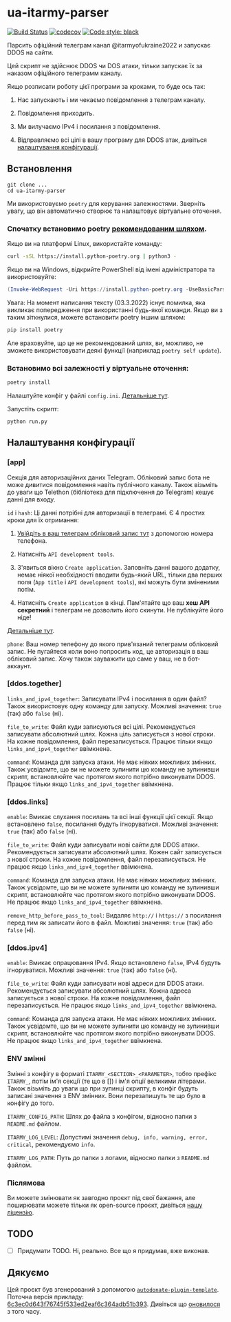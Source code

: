 # ua-itarmy-parser

[![Build Status](https://github.com/PerchunPak/ua-itarmy-parser/actions/workflows/test.yml/badge.svg?branch=master)](https://github.com/PerchunPak/ua-itarmy-parser/actions?query=workflow%3Atest)
[![codecov](https://codecov.io/gh/PerchunPak/ua-itarmy-parser/branch/master/graph/badge.svg)](https://codecov.io/gh/PerchunPak/ua-itarmy-parser)
[![Code style: black](https://img.shields.io/badge/code%20style-black-000000.svg)](https://github.com/psf/black)

Парсить офіційний телеграм канал @itarmyofukraine2022 и запускає DDOS на сайти.

Цей скрипт не здійснює DDOS чи DOS атаки, тільки запускає їх за наказом офіційного телеграмм каналу.

Якщо розписати роботу цієї програми за кроками, то буде ось так:

1. Нас запускають і ми чекаємо повідомлення з телеграм каналу.

2. Повідомлення приходить.

3. Ми вилучаємо IPv4 і посилання з повідомлення.

4. Відправляємо всі цілі в вашу програму для DDOS атак, дивіться [налаштування конфігурації](https://github.com/PerchunPak/ua-itarmy-parser#налаштування%20конфігурації).

## Встановлення

```sh-session
git clone ...
cd ua-itarmy-parser
```

Ми використовуємо `poetry` для керування залежностями.
Зверніть увагу, що він автоматично створює та налаштовує віртуальне оточення.

### Спочатку встановимо poetry [рекомендованим шляхом](https://python-poetry.org/docs/master/#installation).

Якщо ви на платформі Linux, використайте команду:

```bash
curl -sSL https://install.python-poetry.org | python3 -
```

Якщо ви на Windows, відкрийте PowerShell від імені адміністратора та використовуйте:

```powershell
(Invoke-WebRequest -Uri https://install.python-poetry.org -UseBasicParsing).Content | python -
```

Увага: На момент написання тексту (03.3.2022) існує помилка, яка викликає попередження при використанні будь-якої команди. Якщо ви з таким зіткнулися, можете встановити poetry іншим шляхом:

```bash
pip install poetry
```

Але враховуйте, що це не рекомендований шлях, ви, можливо, не зможете використовувати деякі функції (наприклад `poetry self update`).

### Встановимо всі залежності у віртуальне оточення:

```bash
poetry install
```

Налаштуйте конфіг у файлі `config.ini`. [Детальніше тут](https://github.com/PerchunPak/ua-itarmy-parser#налаштування%20конфігурації).

Запустіть скрипт:
```session
python run.py
```

## Налаштування конфігурації

### [app]

Секція для авторизаційних даних Telegram. Обліковий запис бота не може дивитися повідомлення навіть публічного каналу. 
Також візьміть до уваги що Telethon (бібліотека для підключення до Telegram) кешує данні для входу.

`id` і `hash`: Ці данні потрібні для авторизації в телеграмі. Є 4 простих кроки для їх отримання:

1. [Увійдіть в ваш телеграм обліковий запис тут](https://my.telegram.org/) з допомогою номера телефона.

2. Натисніть `API development tools`.

3. З'явиться вікно `Create application`. Заповніть данні вашого додатку, немає ніякої необхідності вводити будь-який URL,
тільки два перших поля (`App title` і `API development tools`), які можуть бути зміненими потім.

4. Натисніть `Create application` в кінці. Пам'ятайте що ваш **хеш API секретний** і телеграм не дозволить його скинути. 
Не публікуйте його ніде!

[Детальніше тут](https://docs.telethon.dev/en/stable/basic/signing-in.html#signing-in).

`phone`: Ваш номер телефону до якого прив'язаний телеграмм обліковий запис. Не пугайтеся коли воно попросить код,
це авторизація в ваш обліковий запис. Хочу також зауважити що саме у ваш, не в бот-аккаунт.

### [ddos.together]

`links_and_ipv4_together`: Записувати IPv4 і посилання в один файл? Також використовує одну команду для запуску. 
Можливі значення: `true` (так) або `false` (ні).

`file_to_write`: Файл куди записуються всі цілі. Рекомендується записувати абсолютний шлях. Кожна ціль 
записується з нової строки. На кожне повідомлення, файл перезаписується. Працює тільки якщо `links_and_ipv4_together`
ввімкнена.

`command`: Команда для запуска атаки. Не має ніяких можливих змінних. Також усвідомте, що ви не можете 
зупинити цю команду не зупинивши скрипт, встановлюйте час протягом якого потрібно виконувати DDOS. Працює тільки якщо 
`links_and_ipv4_together` ввімкнена.

### [ddos.links]

`enable`: Вмикає слухання посилань та всі інші функції цієї секції. Якщо встановлено `false`, посилання будуть 
ігноруватися. Можливі значення: `true` (так) або `false` (ні).

`file_to_write`: Файл куди записувати нові сайти для DDOS атаки. Рекомендується записувати абсолютний шлях.
Кожен сайт записується з нової строки. На кожне повідомлення, файл перезаписується. Не працює якщо 
`links_and_ipv4_together` ввімкнена.

`command`: Команда для запуска атаки. Не має ніяких можливих змінних. Також усвідомте, що ви не можете зупинити цю
команду не зупинивши скрипт, встановлюйте час протягом якого потрібно виконувати DDOS. Не працює якщо 
`links_and_ipv4_together` ввімкнена.

`remove_http_before_pass_to_tool`: Видаляє `http://` і `https://` з посилання перед тим як записати його в файл.
Можливі значення: `true` (так) або `false` (ні).

### [ddos.ipv4]

`enable`: Вмикає опрацювання IPv4. Якщо встановлено `false`, IPv4 будуть ігноруватися. Можливі значення: `true` (так) 
або `false` (ні).

`file_to_write`: Файл куди записувати нові адреси для DDOS атаки. Рекомендується записувати абсолютний шлях.
Кожна адреса записується з нової строки. На кожне повідомлення, файл перезаписується. Не працює якщо 
`links_and_ipv4_together` ввімкнена.

`command`: Команда для запуска атаки. Не має ніяких можливих змінних. Також усвідомте, що ви не можете зупинити цю
команду не зупинивши скрипт, встановлюйте час протягом якого потрібно виконувати DDOS. Не працює якщо 
`links_and_ipv4_together` ввімкнена.

### ENV змінні

Змінні з конфігу в форматі `ITARMY_<SECTION>_<PARAMETER>`, тобто префікс `ITARMY_`, потім ім'я секції (те що в []) і ім'я
опції великими літерами. Також візьміть до уваги що при зупинці скрипту, в конфіг будуть записані значення з ENV 
змінних. Вони перезапишуть те що було в конфігу до того.

`ITARMY_CONFIG_PATH`: Шлях до файла з конфігом, відносно папки з `README.md` файлом.

`ITARMY_LOG_LEVEL`: Допустимі значення `debug, info, warning, error, critical`, рекомендуємо `info`.

`ITARMY_LOG_PATH`: Путь до папки з логами, відносно папки з `README.md` файлом.

### Післямова

Ви можете змінювати як завгодно проєкт під свої бажання, але поширювати можете тільки як open-source проєкт,
дивіться [нашу ліцензію](https://github.com/PerchunPak/ua-itarmy-parser/blob/master/LICENSE).

## TODO

- [ ] Придумати TODO. Ні, реально. Все що я придумав, вже виконав.

## Дякуємо

Цей проєкт був згенерований з допомогою [`autodonate-plugin-template`](https://github.com/fire-squad/autodonate-plugin-template).
Поточна версія прикладу: [6c3ec0d643f76745f533ed2eaf6c364adb51b393](https://github.com/fire-squad/autodonate-plugin-template/tree/6c3ec0d643f76745f533ed2eaf6c364adb51b393).
Дивіться що [оновилося](https://github.com/fire-squad/autodonate-plugin-template/compare/6c3ec0d643f76745f533ed2eaf6c364adb51b393...master) з того часу.
